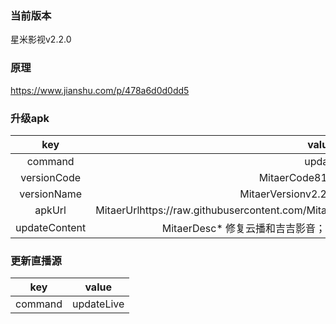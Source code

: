 ### 当前版本
星米影视v2.2.0

### 原理

https://www.jianshu.com/p/478a6d0d0dd5


### 升级apk


| key|value
|:--------:|:---------:
| command   | update      
| versionCode     |MitaerCode81MitaerCode
| versionName | MitaerVersionv2.2.0MitaerVersion
| apkUrl| MitaerUrlhttps://raw.githubusercontent.com/Mitaxing/XingMiMovie/master/xingmi.apkMitaerUrl
|updateContent|MitaerDesc* 修复云播和吉吉影音；\n * 修复已知的bug；MitaerDesc


### 更新直播源

| key|value
|:--------:|:---------:
| command   | updateLive      

